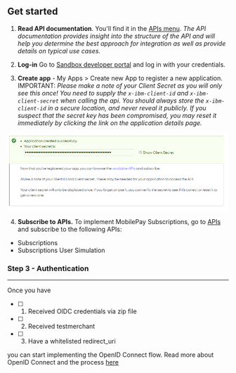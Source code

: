 

## <a name="getstarted"></a> Get started

 1. **Read API documentation**. You'll find it in the  [APIs menu](https://developer.mobilepay.dk/product). *The API documentation provides insight into the structure of the API and will help you determine the best approach for integration as well as provide details on typical use cases.*

 2. **Log-in** Go to  [Sandbox developer portal](https://sandbox-developer.mobilepay.dk/ ) and log in with your credentials.

 3. **Create app** - My Apps > Create new App to register a new application. IMPORTANT: _Please make a note of your Client Secret as you will only see this once! You need to supply the `x-ibm-client-id` and `x-ibm-client-secret` when calling the api. You should always store the `x-ibm-client-id` in a secure location, and never reveal it publicly. If you suspect that the secret key has been compromised, you may reset it immediately by clicking the link on the application details page._

  [![](assets/images/clientsecret.png)](assets/images/clientsecret.png)

 4. **Subscribe to APIs.**  To implement MobilePay Subscriptions, go to  [APIs](https://sandbox-developer.mobilepay.dk/product)  and subscribe to the following APIs:
-  Subscriptions
-  Subscriptions User Simulation

### Step 3 - Authentication

----------
Once you have 

 - [ ] 1. Received OIDC credentials via zip file
 - [ ] 2. Received testmerchant 
 - [ ] 3. Have a whitelisted redirect_uri   

 you can start implementing the OpenID Connect flow. Read more about OpenID Connect and the process [here](https://mobilepaydev.github.io/MobilePay-Subscriptions/authentication)

